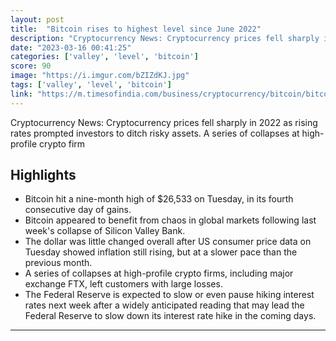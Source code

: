 ```yaml
---
layout: post
title:  "Bitcoin rises to highest level since June 2022"
description: "Cryptocurrency News: Cryptocurrency prices fell sharply in 2022 as rising rates prompted investors to ditch risky assets. A series of collapses at high-profile crypto firm"
date: "2023-03-16 00:41:25"
categories: ['valley', 'level', 'bitcoin']
score: 90
image: "https://i.imgur.com/bZIZdKJ.jpg"
tags: ['valley', 'level', 'bitcoin']
link: "https://m.timesofindia.com/business/cryptocurrency/bitcoin/bitcoin-rises-to-highest-level-since-june-2022/articleshow/98637101.cms"
---
```


Cryptocurrency News: Cryptocurrency prices fell sharply in 2022 as rising rates prompted investors to ditch risky assets. A series of collapses at high-profile crypto firm

## Highlights

- Bitcoin hit a nine-month high of $26,533 on Tuesday, in its fourth consecutive day of gains.
- Bitcoin appeared to benefit from chaos in global markets following last week's collapse of Silicon Valley Bank.
- The dollar was little changed overall after US consumer price data on Tuesday showed inflation still rising, but at a slower pace than the previous month.
- A series of collapses at high-profile crypto firms, including major exchange FTX, left customers with large losses.
- The Federal Reserve is expected to slow or even pause hiking interest rates next week after a widely anticipated reading that may lead the Federal Reserve to slow down its interest rate hike in the coming days.

---
